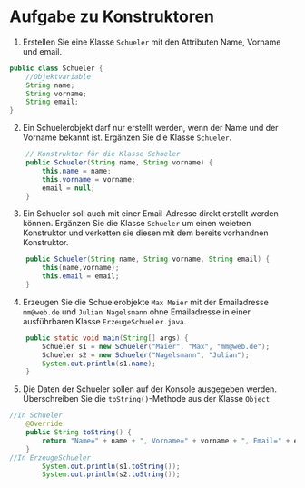 # Aufgabe zu Konstruktoren

1. Erstellen Sie eine Klasse `Schueler` mit den Attributen Name, Vorname und email.
```java
public class Schueler {
    //Objektvariable
    String name;
    String vorname;
    String email;
}
```



2. Ein Schuelerobjekt darf nur erstellt werden, wenn der Name und der Vorname bekannt ist. Ergänzen Sie die Klasse `Schueler`.
```java
    // Konstruktor für die Klasse Schueler
    public Schueler(String name, String vorname) {
        this.name = name;
        this.vorname = vorname;
        email = null;
    }
```   

3. Ein Schueler soll auch mit einer Email-Adresse direkt erstellt werden können. Ergänzen Sie die Klasse `Schueler` um einen weietren Konstruktor und verketten sie diesen mit dem bereits vorhandnen Konstruktor.
```java
    public Schueler(String name, String vorname, String email) {
        this(name,vorname);
        this.email = email;
    }
```
    

4. Erzeugen Sie die Schuelerobjekte `Max Meier` mit der Emailadresse `mm@web.de` und `Julian Nagelsmann` ohne Emailadresse in einer ausführbaren Klasse `ErzeugeSchueler.java`.
```java
    public static void main(String[] args) {
        Schueler s1 = new Schueler("Maier", "Max", "mm@web.de");
        Schueler s2 = new Schueler("Nagelsmann", "Julian");
        System.out.println(s1.name);
    }
```   

5. Die Daten der Schueler sollen auf der Konsole ausgegeben werden. Überschreiben Sie die `toString()`-Methode aus der Klasse `Object`.
```java
//In Schueler
    @Override
    public String toString() {
        return "Name=" + name + ", Vorname=" + vorname + ", Email=" + email;
    }
//In ErzeugeSchueler
        System.out.println(s1.toString());
        System.out.println(s2.toString());
```    